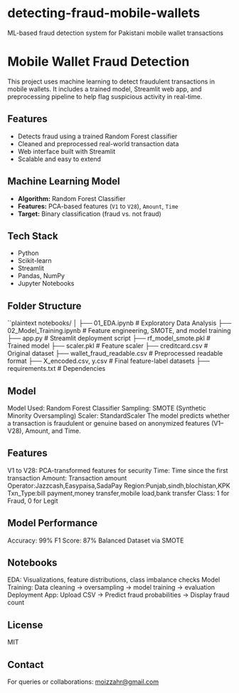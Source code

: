 # detecting-fraud-mobile-wallets

ML-based fraud detection system for Pakistani mobile wallet transactions

# Mobile Wallet Fraud Detection

This project uses machine learning to detect fraudulent transactions in mobile wallets. It includes a trained model, Streamlit web app, and preprocessing pipeline to help flag suspicious activity in real-time.

## Features

- Detects fraud using a trained Random Forest classifier
- Cleaned and preprocessed real-world transaction data
- Web interface built with Streamlit
- Scalable and easy to extend

## Machine Learning Model

- **Algorithm:** Random Forest Classifier
- **Features:** PCA-based features (`V1` to `V28`), `Amount`, `Time`
- **Target:** Binary classification (fraud vs. not fraud)

## Tech Stack

- Python
- Scikit-learn
- Streamlit
- Pandas, NumPy
- Jupyter Notebooks

## Folder Structure

``plaintext
notebooks/
│
├── 01_EDA.ipynb # Exploratory Data Analysis
├── 02_Model_Training.ipynb # Feature engineering, SMOTE, and model training
├── app.py # Streamlit deployment script
├── rf_model_smote.pkl # Trained model
├── scaler.pkl # Feature scaler
├── creditcard.csv # Original dataset
├── wallet_fraud_readable.csv # Preprocessed readable format
├── X_encoded.csv, y.csv # Final feature-label datasets
├── requirements.txt # Dependencies

## Model

Model Used: Random Forest Classifier
Sampling: SMOTE (Synthetic Minority Oversampling)
Scaler: StandardScaler
The model predicts whether a transaction is fraudulent or genuine based on anonymized features (V1–V28), Amount, and Time.

## Features

V1 to V28: PCA-transformed features for security
Time: Time since the first transaction
Amount: Transaction amount
Operator:Jazzcash,Easypaisa,SadaPay
Region:Punjab,sindh,blochistan,KPK
Txn_Type:bill payment,money transfer,mobile load,bank transfer
Class: 1 for Fraud, 0 for Legit

## Model Performance

Accuracy: 99%
F1 Score: 87%
Balanced Dataset via SMOTE

## Notebooks

EDA: Visualizations, feature distributions, class imbalance checks
Model Training: Data cleaning → oversampling → model training → evaluation
Deployment App: Upload CSV → Predict fraud probabilities → Display fraud count

## License

MIT

## Contact

For queries or collaborations: moizzahr@gmail.com
